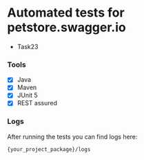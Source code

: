# Automated tests for petstore.swagger.io

* Task23

### Tools

- [x] Java
- [x] Maven
- [x] JUnit 5
- [x] REST assured

### Logs

After running the tests you can find logs here:

`{your_project_package}/logs`
